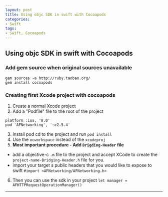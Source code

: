 ```yaml
---
layout: post
title: Using objc SDK in swift with Cocoapods
categories:
- Swift
tags:
- Swift, Cocoapods
---
```



	 
## Using objc SDK in swift with Cocoapods
### Add gem source when original sources unavailable
```
gem sources -a http://ruby.taobao.org/
gem install cocoapods
```
### Creating first Xcode project with cocoapods
1. Create a normal Xcode project
2. Add a "Podfile" file to the root of the project
  
  ```
  platform :ios, '8.0'
  pod 'AFNetworking', '~>2.5.4'
  ```
3. Install pod
cd to the project and run `pod install`
4. Use the `xcworkspace` instead of the `xcodeproj`
5. **Most important procedure - Add `Brigding-Header` file**
  * add a objective-c `.m` file to the project and accept XCode to create the `project-name-Bridging-Header.h` file for you.
  * import your target s public headers that you would like to expose to swift
  `#import <AFNetworking/AFNetworking.h>`
6. Then you can use the sdk in your project
`let manager = AFHTTPRequestOperationManager()`

----
